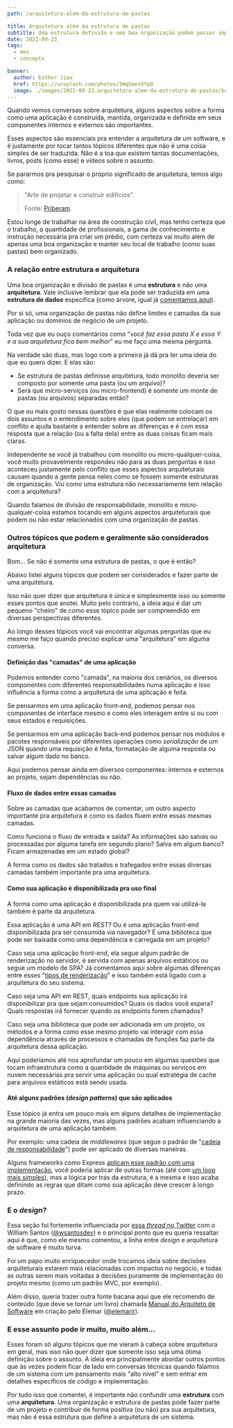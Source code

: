 ```yaml
---
path: /arquitetura-alem-da-estrutura-de-pastas

title: Arquitetura além da estrutura de pastas
subtitle: Uma estrutura definida e uma boa organização podem passar impressões diferentes do que uma arquitetura realmente significa
date: 2021-09-23
tags:
  - dev
  - concepts

banner:
  author: Esther Jiao
  href: https://unsplash.com/photos/3HqSeexXYpQ
  image: ./images/2021-09-23.arquitetura-alem-da-estrutura-de-pastas/banner.jpg
---
```


Quando vemos conversas sobre arquitetura, alguns aspectos sobre a forma como uma aplicação é construída, mantida, organizada e definida em seus componentes internos e externos são importantes.

Esses aspectos são essenciais pra entender a arquitetura de um software, e é justamente por tocar tantos tópicos diferentes que não é uma coisa simples de ser traduzida. Não é a toa que existem tantas documentações, livros, posts (como esse) e vídeos sobre o assunto.

Se pararmos pra pesquisar o próprio significado de arquitetura, temos algo como:

> "Arte de projetar e construir edifícios".
>
> Fonte: [Priberam](https://dicionario.priberam.org/arquitetura).

Estou longe de trabalhar na área de construção civil, mas tenho certeza que o trabalho, a quantidade de profissionais, a gama de conhecimento e instrução necessária pra criar um prédio, com certeza vai muito além de apenas uma boa organização e manter seu local de trabalho (como suas pastas) bem organizado.

### A relação entre estrutura e arquitetura

Uma boa organização e divisão de pastas é uma **estrutura** e não uma **arquitetura**. Vale inclusive lembrar que ela pode ser traduzida em uma **estrutura de dados** específica (como árvore, igual já [comentamos aqui](/recursao-com-componentes-react)).

Por si só, uma organização de pastas não define limites e camadas da sua aplicação ou domínios de negócio de um projeto.

Toda vez que eu ouço comentários como "*você faz essa pasta X e essa Y e a sua arquitetura fica bem melhor*" eu me faço uma mesma pergunta.

Na verdade são duas, mas logo com a primeira já dá pra ter uma ideia do que eu quero dizer. E elas são:

- Se estrutura de pastas definisse arquitetura, todo monolito deveria ser composto por somente uma pasta (ou um arquivo)?
- Será que micro-serviços (ou micro-frontend) é somente um monte de pastas (ou arquivos) separadas então?

O que eu mais gosto nessas questões é que elas realmente colocam os dois assuntos e o entendimento sobre eles (que podem se entrelaçar) em conflito e ajuda bastante a entender sobre as diferenças e é com essa resposta que a relação (ou a falta dela) entre as duas coisas ficam mais claras.

Independente se você já trabalhou com monolito ou micro-qualquer-coisa, você muito provavelmente respondeu não para as duas perguntas e isso aconteceu justamente pelo conflito que esses aspectos arquiteturais causam quando a gente pensa neles como se fossem somente estruturas de organização. Viu como uma estrutura não necessariamente tem relação com a arquitetura?

Quando falamos de divisão de responsabilidade, monolito e micro-qualquer-coisa estamos tocando em alguns aspectos arquiteturais que podem ou não estar relacionados com uma organização de pastas.

### Outros tópicos que podem e geralmente são considerados arquitetura

Bom... Se não é somente uma estrutura de pastas, o que é então?

Abaixo listei alguns tópicos que podem ser considerados e fazer parte de uma arquitetura.

Isso não quer dizer que arquitetura é única e simplesmente isso ou somente esses pontos que anotei. Muito pelo contrário, a ideia aqui é dar um pequeno "cheiro" de como esse tópico pode ser compreendido em diversas perspectivas diferentes.

Ao longo desses tópicos você vai encontrar algumas perguntas que eu mesmo me faço quando preciso explicar uma "arquitetura" em alguma conversa.

#### Definição das "camadas" de uma aplicação

Podemos entender como "camada", na maioria dos cenários, os diversos componentes com diferentes responsabilidades numa aplicação e isso influência a forma como a arquitetura de uma aplicação é feita.

Se pensarmos em uma aplicação front-end, podemos pensar nos componentes de interface mesmo e como eles interagem entre si ou com seus estados e requisições.

Se pensarmos em uma aplicação back-end podemos pensar nos módulos e pacotes responsáveis por diferentes operações como *serialização* de um JSON quando uma requisição é feita, formatação de alguma resposta ou salvar algum dado no banco.

Aqui podemos pensar ainda em diversos componentes: internos e externos ao projeto, sejam dependências ou não.

#### Fluxo de dados entre essas camadas

Sobre as camadas que acabamos de comentar, um outro aspecto importante pra arquitetura é como os dados fluem entre essas mesmas camadas.

Como funciona o fluxo de entrada e saída? As informações são salvas ou processadas por alguma tarefa em segundo plano? Salva em algum banco? Ficam armazenadas em um estado global?

A forma como os dados são tratados e trafegados entre essas diversas camadas também importante pra uma arquitetura.

#### Como sua aplicação é disponibilizada pra uso final

A forma como uma aplicação é disponibilizada pra quem vai utilizá-la também é parte da arquitetura.

Essa aplicação é uma API em REST? Ou é uma aplicação front-end disponibilizada pra ser consumida via navegador? É uma biblioteca que pode ser baixada como uma dependência e carregada em um projeto?

Caso seja uma aplicação front-end, ela segue algum padrão de renderização no servidor, é servida com apenas arquivos estáticos ou segue um modelo de SPA? Já comentamos aqui sobre algumas diferenças entre esses "[tipos de renderização](/renderizacao-de-aplicacoes-modernas)" e isso também está ligado com a arquitetura do seu sistema.

Caso seja uma API em REST, quais endpoints sua aplicação irá disponibilizar pra que sejam consumidos? Quais os dados você espera? Quais respostas irá fornecer quando os endpoints forem chamados?

Caso seja uma biblioteca que pode ser adicionada em um projeto, os métodos e a forma como esse mesmo projeto vai interagir com essa dependência através de processos e chamadas de funções faz parte da arquitetura dessa aplicação.

Aqui poderíamos até nos aprofundar um pouco em algumas questões que tocam infraestrutura como a quantidade de máquinas ou serviços em nuvem necessárias pra servir uma aplicação ou qual estratégia de cache para arquivos estáticos está sendo usada.

#### Até alguns padrões (*design patterns*) que são aplicados

Esse tópico já entra um pouco mais em alguns detalhes de implementação na grande maioria das vezes, mas alguns padrões acabam influenciando a arquitetura de uma aplicação também.

Por exemplo: uma cadeia de *middlewares* (que segue o padrão de "[cadeia de responsabilidade](https://refactoring.guru/pt-br/design-patterns/chain-of-responsibility)") pode ser aplicado de diversas maneiras.

Alguns frameworks como Express [aplicam esse padrão com uma implementação](https://expressjs.com/pt-br/guide/using-middleware.html), você poderia aplicar de outras formas (até com [um loop mais simples](https://github.com/gabrieluizramos/javascriptassertivo.com.br/blob/master/projetos/02-aplicando-testes-unitarios-em-uma-cli/src/middlewares/index.js#L5)), mas a lógica por trás da estrutura, é a mesma e isso acaba definindo as regras que ditam como sua aplicação deve crescer à longo prazo.

### E o _design_?

Essa seção foi fortemente influenciada por [essa _thread_ no Twitter](https://twitter.com/wsantosdev/status/1441127584788410377) com o William Santos ([@wsantosdev](https://twitter.com/wsantosdev)) e o principal ponto que eu queria ressaltar aqui é que, como ele mesmo comentou, a linha entre _design_ e arquitetura de software é muito turva.

Foi um papo muito enriquecedor onde trocamos ideia sobre decisões arquiteturais estarem mais relacionadas com impactos no negócio, e todas as outras serem mais voltadas à decisões puramente de implementação do projeto mesmo (como um padrão MVC, por exemplo).

Além disso, queria trazer outra fonte bacana aqui que ele recomendo de conteúdo (que deve se tornar um livro) chamada [Manual do Arquiteto de Software](https://arquiteturadesoftware.online/) em criação pelo Elemar ([@elemarjr](https://twitter.com/elemarjr)).


### E esse assunto pode ir muito, muito além...

Esses foram só alguns tópicos que me vieram à cabeça sobre arquitetura em geral, mas isso não quer dizer que somente isso seja uma ótima definição sobre o assunto. A ideia era principalmente abordar outros pontos que às vezes podem ficar de lado em conversas técnicas quando falamos de um sistema com um pensamento mais "alto nível" e sem entrar em detalhes específicos de código e implementação.

Por tudo isso que comentei, é importante não confundir uma **estrutura** com uma **arquitetura**. Uma organização e estrutura de pastas pode fazer parte de um projeto e contribuir de forma positiva (ou não) pra sua arquitetura, mas não é essa estrutura que define a arquitetura de um sistema.
